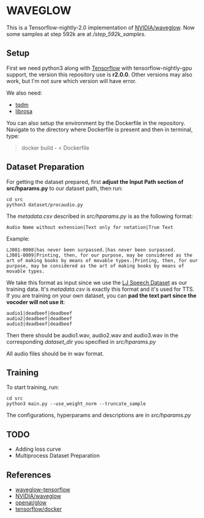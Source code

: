 # WAVEGLOW
This is a Tensorflow-nightly-2.0 implementation of [NVIDIA/waveglow](https://github.com/NVIDIA/waveglow).
Now some samples at step 592k are at */step_592k_samples*.

## Setup
First we need python3 along with [Tensorflow](https://github.com/tensorflow/tensorflow) with tensorflow-nightly-gpu support, the version this repository use is **r2.0.0**.
Other versions may also work, but I'm not sure which version will have error.

We also need:
 - [tqdm](https://github.com/tqdm/tqdm)
 - [librosa](https://github.com/librosa/librosa)

You can also setup the environment by the Dockerfile in the repository.
Navigate to the directory where Dockerfile is present and then in terminal, type:
> docker build - < Dockerfile

## Dataset Preparation
For getting the dataset prepared, first **adjust the Input Path section of src/hparams.py** to our dataset path, then run:
```
cd src
python3 dataset/procaudio.py
```
The *metadata.csv* described in *src/hparams.py* is as the following format:
```
Audio Name without extension|Text only for notation|True Text
```

Example:
```
LJ001-0008|has never been surpassed.|has never been surpassed.
LJ001-0009|Printing, then, for our purpose, may be considered as the art of making books by means of movable types.|Printing, then, for our purpose, may be considered as the art of making books by means of movable types.
```

We take this format as input since we use the [LJ Speech Dataset](https://keithito.com/LJ-Speech-Dataset/) as our training data.
It's *metadata.csv* is exactly this format and it's used for TTS.
If you are training on your own dataset, you can **pad the text part since the vocoder will not use it**:
```
audio1|deadbeef|deadbeef
audio2|deadbeef|deadbeef
audio3|deadbeef|deadbeef
```
Then there should be audio1.wav, audio2.wav and audio3.wav in the corresponding *dataset\_dir* you specified in *src/hparams.py*


All audio files should be in wav format.

## Training
To start training, run:
```
cd src
python3 main.py --use_weight_norm --truncate_sample
```

The configurations, hyperparams and descriptions are in *src/hparams.py*

## TODO
 - Adding loss curve
 - Multiprocess Dataset Preparation

## References
 - [waveglow-tensorflow](https://github.com/b04901014/waveglow-tensorflow)
 - [NVIDIA/waveglow](https://github.com/NVIDIA/waveglow)
 - [openai/glow](https://github.com/openai/glow)
 - [tensorflow/docker](https://github.com/tensorflow/tensorflow/blob/master/tensorflow/tools/docker/Dockerfile.gpu)
